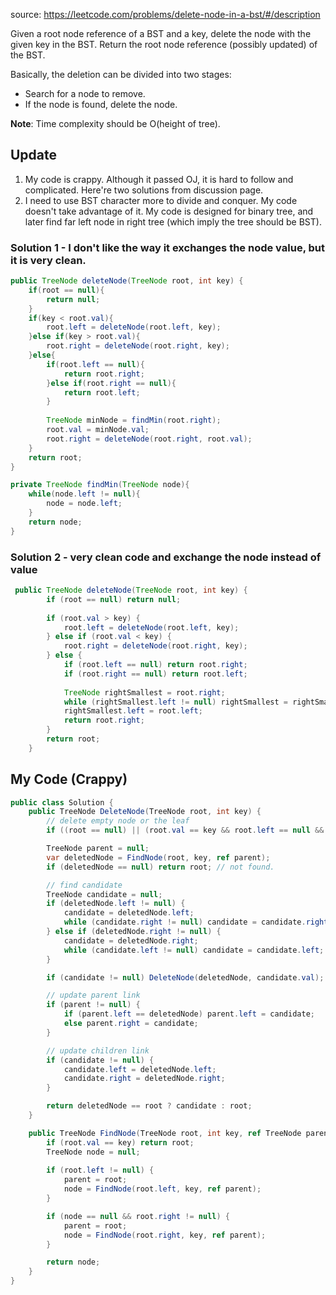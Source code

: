 source: https://leetcode.com/problems/delete-node-in-a-bst/#/description

Given a root node reference of a BST and a key, delete the node with the given key in the BST. Return the root node reference (possibly updated) of the BST.

Basically, the deletion can be divided into two stages:

* Search for a node to remove.
* If the node is found, delete the node.

**Note**: Time complexity should be O(height of tree).

## Update
1. My code is crappy. Although it passed OJ, it is hard to follow and complicated. Here're two solutions from discussion page.
2. I need to use BST character more to divide and conquer. My code doesn't take advantage of it. My code is designed for binary tree, and later find far left node in right tree (which imply the tree should be BST).

### Solution 1 - I don't like the way it exchanges the node value, but it is very clean.

```java
public TreeNode deleteNode(TreeNode root, int key) {
    if(root == null){
        return null;
    }
    if(key < root.val){
        root.left = deleteNode(root.left, key);
    }else if(key > root.val){
        root.right = deleteNode(root.right, key);
    }else{
        if(root.left == null){
            return root.right;
        }else if(root.right == null){
            return root.left;
        }
        
        TreeNode minNode = findMin(root.right);
        root.val = minNode.val;
        root.right = deleteNode(root.right, root.val);
    }
    return root;
}

private TreeNode findMin(TreeNode node){
    while(node.left != null){
        node = node.left;
    }
    return node;
}
```

### Solution 2 - very clean code and exchange the node instead of value

```java
 public TreeNode deleteNode(TreeNode root, int key) {
        if (root == null) return null;
        
        if (root.val > key) {
            root.left = deleteNode(root.left, key);
        } else if (root.val < key) {
            root.right = deleteNode(root.right, key);
        } else {
            if (root.left == null) return root.right;
            if (root.right == null) return root.left;
            
            TreeNode rightSmallest = root.right;
            while (rightSmallest.left != null) rightSmallest = rightSmallest.left;
            rightSmallest.left = root.left;
            return root.right;
        }
        return root;
    }
```

## My Code (Crappy)
```c#
public class Solution {
    public TreeNode DeleteNode(TreeNode root, int key) {
        // delete empty node or the leaf
        if ((root == null) || (root.val == key && root.left == null && root.right == null)) return null;

        TreeNode parent = null;
        var deletedNode = FindNode(root, key, ref parent);
        if (deletedNode == null) return root; // not found.

        // find candidate
        TreeNode candidate = null;
        if (deletedNode.left != null) {
            candidate = deletedNode.left;
            while (candidate.right != null) candidate = candidate.right;
        } else if (deletedNode.right != null) {
            candidate = deletedNode.right;
            while (candidate.left != null) candidate = candidate.left;
        }

        if (candidate != null) DeleteNode(deletedNode, candidate.val);

        // update parent link
        if (parent != null) {
            if (parent.left == deletedNode) parent.left = candidate;
            else parent.right = candidate;
        }        

        // update children link
        if (candidate != null) {
            candidate.left = deletedNode.left;
            candidate.right = deletedNode.right;
        }        

        return deletedNode == root ? candidate : root;
    }

    public TreeNode FindNode(TreeNode root, int key, ref TreeNode parent) {
        if (root.val == key) return root;
        TreeNode node = null;
        
        if (root.left != null) {
            parent = root;
            node = FindNode(root.left, key, ref parent);
        }

        if (node == null && root.right != null) {
            parent = root;
            node = FindNode(root.right, key, ref parent);
        }

        return node;
    }
}
```
